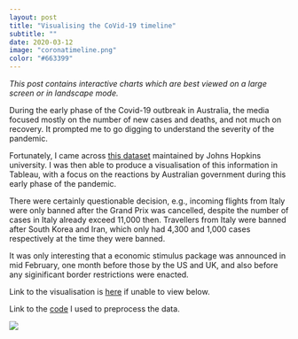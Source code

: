 ```yaml
---
layout: post
title: "Visualising the CoVid-19 timeline"
subtitle: ""
date: 2020-03-12
image: "coronatimeline.png"
color: "#663399"
---
```

*This post contains interactive charts which are best viewed on a large screen or in landscape mode.*

During the early phase of the Covid-19 outbreak in Australia, the media focused mostly on the number of new cases and deaths, and not much on recovery. It prompted me to go digging to understand the severity of the pandemic.

Fortunately, I came across [this dataset](https://github.com/CSSEGISandData/COVID-19) maintained by Johns Hopkins university. I was then able to produce a visualisation of this information in Tableau, with a focus on the reactions by Australian government during this early phase of the pandemic. 

There were certainly questionable decision, e.g., incoming flights from Italy were only banned after the Grand Prix was cancelled, despite the number of cases in Italy already exceed 11,000 then. Travellers from Italy were banned after South Korea and Iran, which only had 4,300 and 1,000 cases respectively at the time they were banned. 

It was only interesting that a economic stimulus package was announced  in mid February, one month before those by the US and UK, and also before any siginificant border restrictions were enacted.

Link to the visualisation is [here](https://public.tableau.com/profile/tri1422#!/vizhome/CoVtrends/CoV-19-story?publish=yes) if unable to view below.

Link to the [code](https://github.com/tri47/CoVid-19-trends) I used to preprocess the data. 



<div class='tableauPlaceholder' id='viz1586685144652' style='position: relative'><noscript><a href='#'><img alt=' ' src='https:&#47;&#47;public.tableau.com&#47;static&#47;images&#47;Co&#47;CoVtrends&#47;CoV-19-story&#47;1_rss.png' style='border: none' /></a></noscript><object class='tableauViz'  style='display:none;'><param name='host_url' value='https%3A%2F%2Fpublic.tableau.com%2F' /> <param name='embed_code_version' value='3' /> <param name='site_root' value='' /><param name='name' value='CoVtrends&#47;CoV-19-story' /><param name='tabs' value='no' /><param name='toolbar' value='yes' /><param name='static_image' value='https:&#47;&#47;public.tableau.com&#47;static&#47;images&#47;Co&#47;CoVtrends&#47;CoV-19-story&#47;1.png' /> <param name='animate_transition' value='yes' /><param name='display_static_image' value='yes' /><param name='display_spinner' value='yes' /><param name='display_overlay' value='yes' /><param name='display_count' value='yes' /><param name='filter' value='publish=yes' /></object></div>                

<script type='text/javascript'>                    var divElement = document.getElementById('viz1586685144652');                    var vizElement = divElement.getElementsByTagName('object')[0];                    vizElement.style.width='1000px';vizElement.style.height='827px';                    var scriptElement = document.createElement('script');                    scriptElement.src = 'https://public.tableau.com/javascripts/api/viz_v1.js';                    vizElement.parentNode.insertBefore(scriptElement, vizElement);             
   </script>